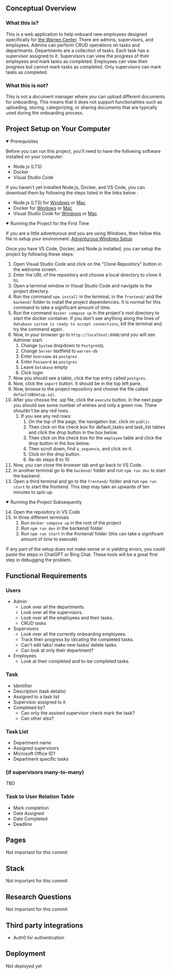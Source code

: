 ## Conceptual Overview

### What this is?
This is a web application to help onboard new employees designed specifically for [the Warren Center](https://thewarrencenter.org/). There are admins, supervisors, and employees. Admins can perform CRUD operations on tasks and departments. Departments are a collection of tasks. Each task has a supervisor assigned to it. Supervisors can view the progress of their employees and mark tasks as completed. Employees can view their progress but cannot mark tasks as completed. Only supervisors can mark tasks as completed.

### What this is not?
This is not a document manager where you can upload different documents for onboarding. This means that it does not support functionalities such as uploading, storing, categorizing, or sharing documents that are typically used during the onboarding process.

## Project Setup on Your Computer

<details open>
<summary>Prerequisites</summary>

Before you can run this project, you'll need to have the following software installed on your computer:

- Node.js (LTS)
- Docker
- Visual Studio Code

If you haven't yet installed Node.js, Docker, and VS Code, you can download them by following the steps listed in the links below :

- Node.js (LTS) for [Windows](https://nodejs.org/en/download/) or [Mac](https://nodejs.org/en/download/)
- Docker for [Windows](https://docs.docker.com/docker-for-windows/install/) or [Mac](https://docs.docker.com/docker-for-mac/install/)
- Visual Studio Code for [Windows](https://code.visualstudio.com/docs/setup/windows) or [Mac](https://code.visualstudio.com/docs/setup/mac)
</details>
<details open>
<summary>Running the Project for the First Time</summary>

If you are a little adventurous and you are using Windows, then follow this file to setup your environment: [Adventurous Windows Setup](adventurousWindowsSetup.md)

Once you have VS Code, Docker, and Node.js installed, you can setup the project by following these steps:

1. Open Visual Studio Code and click on the "Clone Repository" button in the welcome screen.
2. Enter the URL of the repository and choose a local directory to clone it to.
3. Open a terminal window in Visual Studio Code and navigate to the project directory.
4. Run the command `npm install` in the terminal, in the `frontend/` and the `backend/` folder to install the project dependencies. It is normal for this command to take a significant amount of time.
5. Run the command `docker compose up` in the project's root directory to start the docker container. If you don't see anything along the lines of `database system is ready to accept connections`, kill the terminal and try the command again.
6. Now, in your browser go to `http://localhost:8080/`and you will see Adminer start.
   1. Change `System` dropdown to `PostgreSQL`
   2. Change `Server` textfield to `warren-db`
   3. Enter `Username` as `postgres`
   4. Enter `Password` as `postgres`
   5. Leave `Database` empty
   6. Click login
7. Now you should see a table, click the top entry called `postgres`.
8. Now, click the `import` button. It should be in the top left pane.
9. Now, browse to the project repository and choose the file called `defaultDBSetup.sql`.
10. After you choose the .sql file, click the `execute` button. In the next page you should see some number of entries and only a green row. There shouldn't be any red rows.
    1. If you see any red rows:
       1. On the top of the page, the navigation bar, click on `public`
       2. Then click on the check box for default_tasks and task_list tables and click the drop button in the box below.
       3. Then click on the check box for the `employee` table and click the drop button in the box below.
       4. Then scroll down, find `a_sequence`, and click on it.
       5. Click on the drop button.
       6. Re-do steps 8 to 10
11. Now, you can close the browser tab and go back to VS Code.
12. In another terminal go to the `backend/` folder and run `npm run dev` to start the backend.
13. Open a third terminal and go to the `frontend/` folder and run `npm run start` to start the frontend. This step may take an upwards of ten minutes to spin up.
</details>
<details open>
<summary>Running the Project Subsequently</summary>

14. Open the repository in VS Code
15. In three different terminals
    1. Run `docker compose up` in the root of the project
    2. Run `npm run dev` in the backend/ folder
    3. Run `npm run start` in the frontend/ folder (this can take a significant amount of time to execute)
    </details>

If any part of the setup does not make sense or is yielding errors, you could paste the steps in ChatGPT or Bing Chat. These tools will be a great first step in debugging the problem.


## Functional Requirements

### Users

* Admin
  * Look over all the departments.
  * Look over all the supervisors.
  * Look over all the employees and their tasks.
  * CRUD tasks
* Supervisors
  * Look over all the currently onboarding employees.
  * Track their progress by idicating the completed tasks.
  * Can't edit taks/ make new tasks/ delete tasks.
  * Can look at only their department?
* Employees
  * Look at their completed and to-be completed tasks.

### Task
* Identifier
* Description (task details)
* Assigned to a task list
* Supervisor assigned to it
* Completed by?
  * Can only the assined supervisor check mark the task?
  * Can other also?


### Task List
* Department name
* Assigned supervisors
* Microsoft Office ID?
* Department specific tasks


### (if supervisors many-to-many)

TBD

### Task to User Relation Table
* Mark completion
* Date Assigned
* Date Completed
* Deadline

## Pages

Not important for this commit

## Stack

Not important for this commit

## Research Questions

Not important for this commit

## Third party integrations

- Auth0 for authentication

## Deployment

Not deployed yet